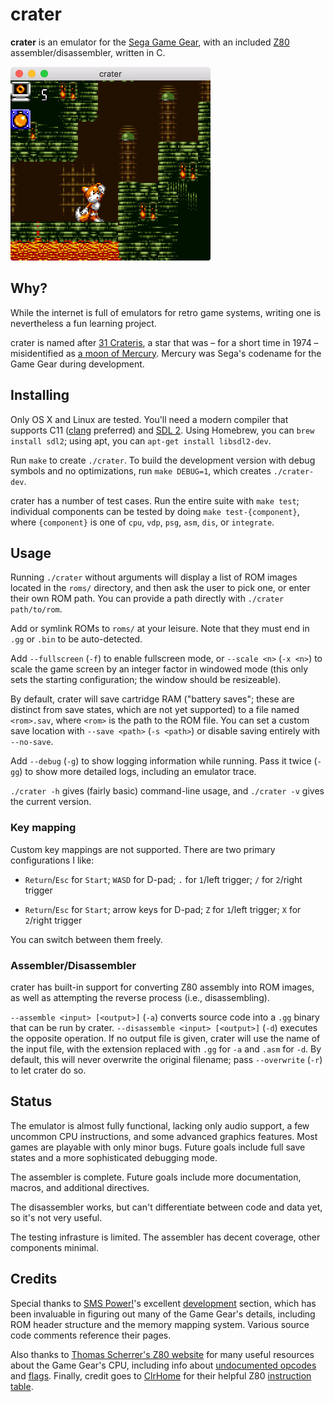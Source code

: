crater
======

**crater** is an emulator for the [Sega Game Gear][game gear], with an included
[Z80][z80] assembler/disassembler, written in C.

<img src="/docs/tailsadventure.png?raw=true" title="Tails Adventure (1995)" alt="Tails Adventure (1995)" width="320px">

[game gear]: https://en.wikipedia.org/wiki/Sega_Game_Gear
[z80]: https://en.wikipedia.org/wiki/Zilog_Z80

Why?
----

While the internet is full of emulators for retro game systems, writing one is
nevertheless a fun learning project.

crater is named after [31 Crateris][crateris], a star that was – for a short
time in 1974 – misidentified as [a moon of Mercury][moon]. Mercury was Sega's
codename for the Game Gear during development.

[crateris]: http://www.astrostudio.org/xhip.php?hip=58587
[moon]: https://en.wikipedia.org/wiki/Mercury%27s_moon

Installing
----------

Only OS X and Linux are tested. You'll need a modern compiler that supports C11
([clang][clang] preferred) and [SDL 2][sdl2]. Using Homebrew, you can
`brew install sdl2`; using apt, you can `apt-get install libsdl2-dev`.

Run `make` to create `./crater`. To build the development version with debug
symbols and no optimizations, run `make DEBUG=1`, which creates `./crater-dev`.

crater has a number of test cases. Run the entire suite with `make test`;
individual components can be tested by doing `make test-{component}`, where
`{component}` is one of `cpu`, `vdp`, `psg`, `asm`, `dis`, or `integrate`.

[clang]: http://clang.llvm.org/
[sdl2]: https://www.libsdl.org/

Usage
-----

Running `./crater` without arguments will display a list of ROM images located
in the `roms/` directory, and then ask the user to pick one, or enter their own
ROM path. You can provide a path directly with `./crater path/to/rom`.

Add or symlink ROMs to `roms/` at your leisure. Note that they must end in
`.gg` or `.bin` to be auto-detected.

Add `--fullscreen` (`-f`) to enable fullscreen mode, or `--scale <n>`
(`-x <n>`) to scale the game screen by an integer factor in windowed mode (this
only sets the starting configuration; the window should be resizeable).

By default, crater will save cartridge RAM ("battery saves"; these are distinct
from save states, which are not yet supported) to a file named `<rom>.sav`,
where `<rom>` is the path to the ROM file. You can set a custom save location
with `--save <path>` (`-s <path>`) or disable saving entirely with `--no-save`.

Add `--debug` (`-g`) to show logging information while running. Pass it twice
(`-gg`) to show more detailed logs, including an emulator trace.

`./crater -h` gives (fairly basic) command-line usage, and `./crater -v` gives
the current version.

### Key mapping

Custom key mappings are not supported. There are two primary configurations I
like:

- `Return`/`Esc` for `Start`; `WASD` for D-pad; `.` for `1`/left trigger;
  `/` for `2`/right trigger

- `Return`/`Esc` for `Start`; arrow keys for D-pad; `Z` for `1`/left trigger;
  `X` for `2`/right trigger

You can switch between them freely.

### Assembler/Disassembler

crater has built-in support for converting Z80 assembly into ROM images, as
well as attempting the reverse process (i.e., disassembling).

`--assemble <input> [<output>]` (`-a`) converts source code into a `.gg` binary
that can be run by crater. `--disassemble <input> [<output>]` (`-d`) executes
the opposite operation. If no output file is given, crater will use the name of
the input file, with the extension replaced with `.gg` for `-a` and `.asm` for
`-d`. By default, this will never overwrite the original filename; pass
`--overwrite` (`-r`) to let crater do so.

Status
------

The emulator is almost fully functional, lacking only audio support, a few
uncommon CPU instructions, and some advanced graphics features. Most games are
playable with only minor bugs. Future goals include full save states and a more
sophisticated debugging mode.

The assembler is complete. Future goals include more documentation, macros, and
additional directives.

The disassembler works, but can't differentiate between code and data yet, so
it's not very useful.

The testing infrasture is limited. The assembler has decent coverage, other
components minimal.

Credits
-------

Special thanks to [SMS Power!][sms_power]'s excellent [development][sms_dev]
section, which has been invaluable in figuring out many of the Game Gear's
details, including ROM header structure and the memory mapping system. Various
source code comments reference their pages.

Also thanks to [Thomas Scherrer's Z80 website][scherrer] for many useful
resources about the Game Gear's CPU, including info about
[undocumented opcodes][undoc_ops] and [flags][undoc_flags]. Finally, credit
goes to [ClrHome][clrhome] for their helpful Z80 [instruction table][clrtab].

[sms_power]: http://www.smspower.org/
[sms_dev]: http://www.smspower.org/Development/Index
[scherrer]: http://z80.info/
[undoc_ops]: http://www.z80.info/z80undoc.htm
[undoc_flags]: http://z80.info/z80sflag.htm
[clrhome]: http://clrhome.org/
[clrtab]: http://clrhome.org/table/
